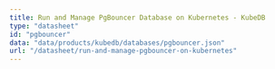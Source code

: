 ```yaml
---
title: Run and Manage PgBouncer Database on Kubernetes - KubeDB
type: "datasheet"
id: "pgbouncer"
data: "data/products/kubedb/databases/pgbouncer.json"
url: "/datasheet/run-and-manage-pgbouncer-on-kubernetes"
---
```

